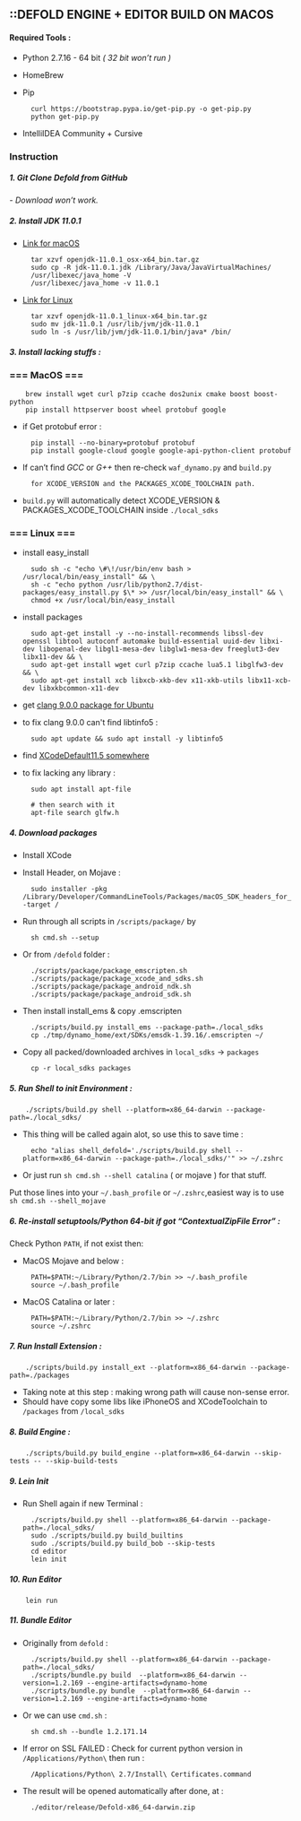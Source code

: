 ## ::DEFOLD ENGINE + EDITOR BUILD ON MACOS

#### Required Tools : 
- Python 2.7.16 - 64 bit *( 32 bit won’t run )*
- HomeBrew 
- Pip

        curl https://bootstrap.pypa.io/get-pip.py -o get-pip.py
        python get-pip.py

- IntelliIDEA Community + Cursive

### Instruction

##### 1. Git Clone Defold from GitHub  
*- Download won’t work.*


##### 2. Install JDK 11.0.1 
- [Link for macOS](https://download.java.net/java/GA/jdk11/13/GPL/openjdk-11.0.1_osx-x64_bin.tar.gz) 

        tar xzvf openjdk-11.0.1_osx-x64_bin.tar.gz
        sudo cp -R jdk-11.0.1.jdk /Library/Java/JavaVirtualMachines/
        /usr/libexec/java_home -V
        /usr/libexec/java_home -v 11.0.1

- [Link for Linux](https://download.java.net/java/GA/jdk11/13/GPL/openjdk-11.0.1_linux-x64_bin.tar.gz)

        tar xzvf openjdk-11.0.1_linux-x64_bin.tar.gz
        sudo mv jdk-11.0.1 /usr/lib/jvm/jdk-11.0.1 
        sudo ln -s /usr/lib/jvm/jdk-11.0.1/bin/java* /bin/

##### 3. Install lacking stuffs :

### === MacOS ===

        brew install wget curl p7zip ccache dos2unix cmake boost boost-python
        pip install httpserver boost wheel protobuf google
        
- if Get protobuf error :
        
        pip install --no-binary=protobuf protobuf
        pip install google-cloud google google-api-python-client protobuf
        
- If can’t find *GCC* or *G++* then re-check `waf_dynamo.py` and `build.py` 

        for XCODE_VERSION and the PACKAGES_XCODE_TOOLCHAIN path.
        
- `build.py` will automatically detect XCODE_VERSION & PACKAGES_XCODE_TOOLCHAIN inside `./local_sdks`

### === Linux ===
- install easy_install

        sudo sh -c "echo \#\!/usr/bin/env bash > /usr/local/bin/easy_install" && \
        sh -c "echo python /usr/lib/python2.7/dist-packages/easy_install.py $\* >> /usr/local/bin/easy_install" && \
        chmod +x /usr/local/bin/easy_install

- install packages 

        sudo apt-get install -y --no-install-recommends libssl-dev openssl libtool autoconf automake build-essential uuid-dev libxi-dev libopenal-dev libgl1-mesa-dev libglw1-mesa-dev freeglut3-dev libx11-dev && \
        sudo apt-get install wget curl p7zip ccache lua5.1 libglfw3-dev && \
        sudo apt-get install xcb libxcb-xkb-dev x11-xkb-utils libx11-xcb-dev libxkbcommon-x11-dev
        
- get [clang 9.0.0 package for Ubuntu](https://releases.llvm.org/9.0.0/clang%2bllvm-9.0.0-x86_64-linux-gnu-ubuntu-16.04.tar.zx)
        
        
- to fix clang 9.0.0 can't find libtinfo5 :
        
        sudo apt update && sudo apt install -y libtinfo5
        
- find [XCodeDefault11.5 somewhere](https://drive.google.com/file/d/1sC3sBrN3DegjvjPP9Cc-m1oCsxijaXS1/view?usp=sharing)
        
- to fix lacking any library :

        sudo apt install apt-file
        
        # then search with it
        apt-file search glfw.h
    
        
##### 4. Download packages
- Install XCode 
- Install Header, on Mojave :

        sudo installer -pkg /Library/Developer/CommandLineTools/Packages/macOS_SDK_headers_for_macOS_10.14.pkg -target /

- Run through all scripts in `/scripts/package/` by 

        sh cmd.sh --setup

- Or from `/defold` folder :
        
        ./scripts/package/package_emscripten.sh 
        ./scripts/package/package_xcode_and_sdks.sh
        ./scripts/package/package_android_ndk.sh 
        ./scripts/package/package_android_sdk.sh

- Then install install_ems & copy .emscripten

        ./scripts/build.py install_ems --package-path=./local_sdks
        cp ./tmp/dynamo_home/ext/SDKs/emsdk-1.39.16/.emscripten ~/
        
- Copy all packed/downloaded archives in `local_sdks` -> `packages`

        cp -r local_sdks packages
        
##### 5. Run Shell to init Environment :
        
        ./scripts/build.py shell --platform=x86_64-darwin --package-path=./local_sdks/
        
* This thing will be called again alot, so use this to save time :

        echo "alias shell_defold='./scripts/build.py shell --platform=x86_64-darwin --package-path=./local_sdks/'" >> ~/.zshrc
        
* Or just run `sh cmd.sh --shell catalina` ( or mojave ) for that stuff.
        
Put those lines into your `~/.bash_profile` or `~/.zshrc`,easiest way is to use `sh cmd.sh --shell_mojave`

##### 6. Re-install setuptools/Python 64-bit if got “ContextualZipFile Error” :
Check Python `PATH`, if not exist then:

- MacOS Mojave and below :
        
        PATH=$PATH:~/Library/Python/2.7/bin >> ~/.bash_profile
        source ~/.bash_profile

- MacOS Catalina or later :

        PATH=$PATH:~/Library/Python/2.7/bin >> ~/.zshrc
        source ~/.zshrc

##### 7. Run Install Extension :

        ./scripts/build.py install_ext --platform=x86_64-darwin --package-path=./packages

- Taking note at this step : making wrong path will cause non-sense error.
- Should have copy some libs like iPhoneOS and XCodeToolchain to `/packages` from `/local_sdks`

##### 8. Build Engine : 

        ./scripts/build.py build_engine --platform=x86_64-darwin --skip-tests -- --skip-build-tests

##### 9. Lein Init 
- Run Shell again if new Terminal :

        ./scripts/build.py shell --platform=x86_64-darwin --package-path=./local_sdks/
        sudo ./scripts/build.py build_builtins
        sudo ./scripts/build.py build_bob --skip-tests
        cd editor
        lein init

##### 10. Run Editor 

        lein run

##### 11. Bundle Editor
- Originally from `defold` :

        ./scripts/build.py shell --platform=x86_64-darwin --package-path=./local_sdks/
        ./scripts/bundle.py build  --platform=x86_64-darwin --version=1.2.169 --engine-artifacts=dynamo-home
        ./scripts/bundle.py bundle  --platform=x86_64-darwin --version=1.2.169 --engine-artifacts=dynamo-home
        
- Or we can use `cmd.sh` :

        sh cmd.sh --bundle 1.2.171.14

- If error on SSL FAILED : 
Check for current python version in `/Applications/Python\` then run :

        /Applications/Python\ 2.7/Install\ Certificates.command

- The result will be opened automatically after done, at :

        ./editor/release/Defold-x86_64-darwin.zip 
